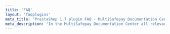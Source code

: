 ```yaml
---
title: 'FAQ'
layout: 'faqplugins'
meta_title: "PrestaShop 1.7 plugin FAQ - MultiSafepay Documentation Center"
meta_description: "In the MultiSafepay Documentation Center all relevant information regarding our Plugins and API. As well as Support pages for Payment Method, Tools and General Questions. You can also find the contact details of our Support Team and Integration Team."
---
```

